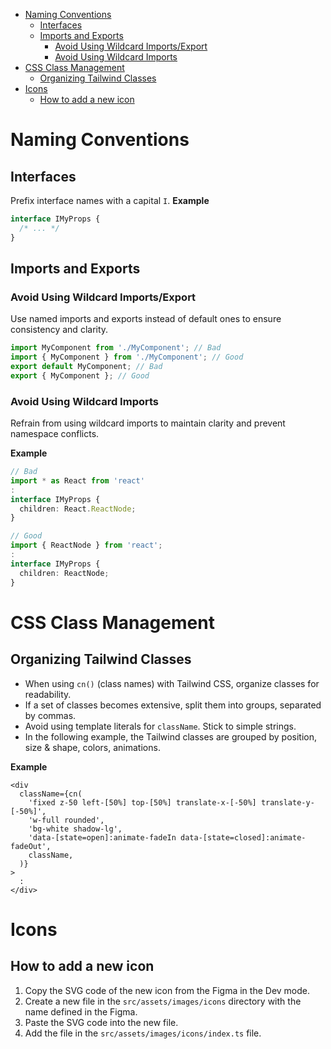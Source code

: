 - [Naming Conventions](#naming-conventions)
  - [Interfaces](#interfaces)
  - [Imports and Exports](#imports-and-exports)
    - [Avoid Using Wildcard Imports/Export](#avoid-using-wildcard-importsexport)
    - [Avoid Using Wildcard Imports](#avoid-using-wildcard-imports)
- [CSS Class Management](#css-class-management)
  - [Organizing Tailwind Classes](#organizing-tailwind-classes)
- [Icons](#icons)
  - [How to add a new icon](#how-to-add-a-new-icon)

# Naming Conventions

## Interfaces

Prefix interface names with a capital `I`.
**Example**

```ts
interface IMyProps {
  /* ... */
}
```

## Imports and Exports

### Avoid Using Wildcard Imports/Export

Use named imports and exports instead of default ones to ensure consistency and clarity.

```ts
import MyComponent from './MyComponent'; // Bad
import { MyComponent } from './MyComponent'; // Good
export default MyComponent; // Bad
export { MyComponent }; // Good
```

### Avoid Using Wildcard Imports

Refrain from using wildcard imports to maintain clarity and prevent namespace conflicts.

**Example**

```ts
// Bad
import * as React from 'react'
:
interface IMyProps {
  children: React.ReactNode;
}

// Good
import { ReactNode } from 'react';
:
interface IMyProps {
  children: ReactNode;
}
```

# CSS Class Management

## Organizing Tailwind Classes

- When using `cn()` (class names) with Tailwind CSS, organize classes for readability.
- If a set of classes becomes extensive, split them into groups, separated by commas.
- Avoid using template literals for `className`. Stick to simple strings.
- In the following example, the Tailwind classes are grouped by position, size & shape, colors, animations.

**Example**

```tsx
<div
  className={cn(
    'fixed z-50 left-[50%] top-[50%] translate-x-[-50%] translate-y-[-50%]',
    'w-full rounded',
    'bg-white shadow-lg',
    'data-[state=open]:animate-fadeIn data-[state=closed]:animate-fadeOut',
    className,
  )}
>
  :
</div>
```

# Icons

## How to add a new icon

1. Copy the SVG code of the new icon from the Figma in the Dev mode.
2. Create a new file in the `src/assets/images/icons` directory with the name defined in the Figma.
3. Paste the SVG code into the new file.
4. Add the file in the `src/assets/images/icons/index.ts` file.
